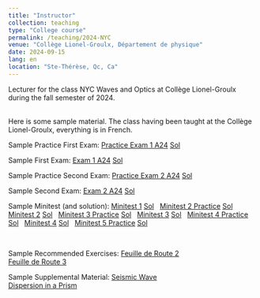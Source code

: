 ```yaml
---
title: "Instructor"
collection: teaching
type: "College course"
permalink: /teaching/2024-NYC
venue: "Collège Lionel-Groulx, Département de physique"
date: 2024-09-15
lang: en
location: "Ste-Thérèse, Qc, Ca"
---
```

Lecturer for the class NYC Waves and Optics at Collège Lionel-Groulx during the fall semester of 2024.<br><br>

Here is some sample material. The class having been taught at the Collège Lionel-Groulx, everything is in French.<br>

Sample Practice First Exam:
<a href="https://argilfea.github.io/philippethemedicalphysicist.github.io/files/TeachingMaterial/NYC/Examen_1_Formatif_Enonce.pdf" target="_blank" rel="noopener noreferrer">Practice Exam 1 A24</a>
<a href="https://argilfea.github.io/philippethemedicalphysicist.github.io/files/TeachingMaterial/NYC/Examen_1_Formatif_SOL.pdf" target="_blank" rel="noopener noreferrer">Sol</a> &nbsp;<br>

Sample First Exam:
<a href="https://argilfea.github.io/philippethemedicalphysicist.github.io/files/TeachingMaterial/NYC/Examen_1_Enonce.pdf" target="_blank" rel="noopener noreferrer">Exam 1 A24</a>
<a href="https://argilfea.github.io/philippethemedicalphysicist.github.io/files/TeachingMaterial/NYC/Examen_1_SOL.pdf" target="_blank" rel="noopener noreferrer">Sol</a> &nbsp;<br>

Sample Practice Second Exam:
<a href="https://argilfea.github.io/philippethemedicalphysicist.github.io/files/TeachingMaterial/NYC/Examen_2_F_Enonce.pdf" target="_blank" rel="noopener noreferrer">Practice Exam 2 A24</a>
<a href="https://argilfea.github.io/philippethemedicalphysicist.github.io/files/TeachingMaterial/NYC/Examen_2_F_SOL.pdf" target="_blank" rel="noopener noreferrer">Sol</a> &nbsp;<br>

Sample Second Exam:
<a href="https://argilfea.github.io/philippethemedicalphysicist.github.io/files/TeachingMaterial/NYC/Examen_2_Enonce.pdf" target="_blank" rel="noopener noreferrer">Exam 2 A24</a>
<a href="https://argilfea.github.io/philippethemedicalphysicist.github.io/files/TeachingMaterial/NYC/Examen_2_SOL.pdf" target="_blank" rel="noopener noreferrer">Sol</a> &nbsp;<br>

Sample Minitest (and solution):
<a href="https://argilfea.github.io/philippethemedicalphysicist.github.io/files/TeachingMaterial/NYC/Minitest_1_NYC_A24.pdf" target="_blank" rel="noopener noreferrer">Minitest 1</a>
<a href="https://argilfea.github.io/philippethemedicalphysicist.github.io/files/TeachingMaterial/NYC/Minitest_1_NYC_A24_SOL.pdf" target="_blank" rel="noopener noreferrer">Sol</a> &nbsp;
<a href="https://argilfea.github.io/philippethemedicalphysicist.github.io/files/TeachingMaterial/NYC/Minitest_2_NYC_A24_Pratique.pdf" target="_blank" rel="noopener noreferrer">Minitest 2 Practice</a>
<a href="https://argilfea.github.io/philippethemedicalphysicist.github.io/files/TeachingMaterial/NYC/Minitest_2_NYC_A24_Pratique_SOL.pdf" target="_blank" rel="noopener noreferrer">Sol</a> &nbsp;
<a href="https://argilfea.github.io/philippethemedicalphysicist.github.io/files/TeachingMaterial/NYC/Minitest_2_NYC_A24.pdf" target="_blank" rel="noopener noreferrer">Minitest 2</a>
<a href="https://argilfea.github.io/philippethemedicalphysicist.github.io/files/TeachingMaterial/NYC/Minitest_2_NYC_A24_SOL.pdf" target="_blank" rel="noopener noreferrer">Sol</a> &nbsp;
<a href="https://argilfea.github.io/philippethemedicalphysicist.github.io/files/TeachingMaterial/NYC/Minitest3_F_Enonce.pdf" target="_blank" rel="noopener noreferrer">Minitest 3 Practice</a>
<a href="https://argilfea.github.io/philippethemedicalphysicist.github.io/files/TeachingMaterial/NYC/Minitest3_F_SOL.pdf" target="_blank" rel="noopener noreferrer">Sol</a> &nbsp;
<a href="https://argilfea.github.io/philippethemedicalphysicist.github.io/files/TeachingMaterial/NYC/Minitest3_Enonce.pdf" target="_blank" rel="noopener noreferrer">Minitest 3</a>
<a href="https://argilfea.github.io/philippethemedicalphysicist.github.io/files/TeachingMaterial/NYC/Minitest3_SOL.pdf" target="_blank" rel="noopener noreferrer">Sol</a> &nbsp;
<a href="https://argilfea.github.io/philippethemedicalphysicist.github.io/files/TeachingMaterial/NYC/Minitest4_F_Enonce.pdf" target="_blank" rel="noopener noreferrer">Minitest 4 Practice</a>
<a href="https://argilfea.github.io/philippethemedicalphysicist.github.io/files/TeachingMaterial/NYC/Minitest4_F_SOL.pdf" target="_blank" rel="noopener noreferrer">Sol</a> &nbsp;
<a href="https://argilfea.github.io/philippethemedicalphysicist.github.io/files/TeachingMaterial/NYC/Minitest4_Enonce.pdf" target="_blank" rel="noopener noreferrer">Minitest 4</a>
<a href="https://argilfea.github.io/philippethemedicalphysicist.github.io/files/TeachingMaterial/NYC/Minitest4_SOL.pdf" target="_blank" rel="noopener noreferrer">Sol</a> &nbsp;
<a href="https://argilfea.github.io/philippethemedicalphysicist.github.io/files/TeachingMaterial/NYC/Minitest5_F_Enonce.pdf" target="_blank" rel="noopener noreferrer">Minitest 5 Practice</a>
<a href="https://argilfea.github.io/philippethemedicalphysicist.github.io/files/TeachingMaterial/NYC/Minitest5_F_SOL.pdf" target="_blank" rel="noopener noreferrer">Sol</a> &nbsp;

<br>

Sample Recommended Exercises:
<a href="https://argilfea.github.io/philippethemedicalphysicist.github.io/files/TeachingMaterial/NYC/FeuilleDeRoute2.pdf" target="_blank" rel="noopener noreferrer">Feuille de Route 2</a><br>
<a href="https://argilfea.github.io/philippethemedicalphysicist.github.io/files/TeachingMaterial/NYC/FeuilleDeRoute3.pdf" target="_blank" rel="noopener noreferrer">Feuille de Route 3</a><br>

Sample Supplemental Material: 
<a href="https://argilfea.github.io/philippethemedicalphysicist.github.io/files/TeachingMaterial/NYC/Tremblement_de_Terre_Onde.pdf" target="_blank" rel="noopener noreferrer">Seismic Wave</a><br>
<a href="https://argilfea.github.io/philippethemedicalphysicist.github.io/files/TeachingMaterial/NYC/Dispersion_Prisme.pdf" target="_blank" rel="noopener noreferrer">Dispersion in a Prism</a><br>